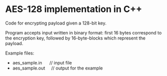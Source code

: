 # AES-128 implementation in C++

Code for encrypting payload given a 128-bit key.

Program accepts input written in binary format: first 16 bytes correspond to the encryption key, followed by 16-byte-blocks which represent the payload.

Example files:
- aes_sample.in &nbsp;&nbsp;&nbsp;&nbsp;&nbsp;// input file
- aes_sample.out &nbsp;&nbsp;&nbsp;&nbsp;// output for the example